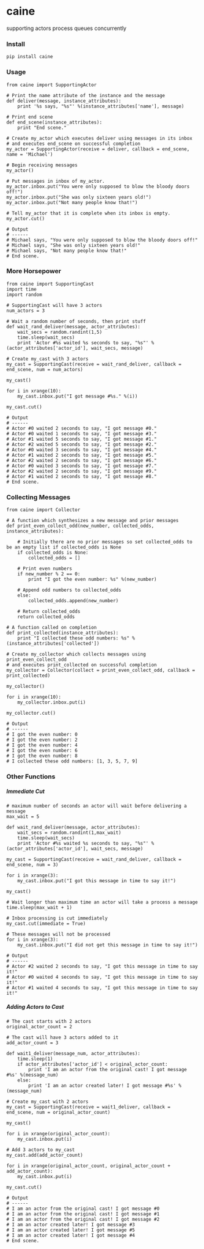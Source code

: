 caine
=====

supporting actors process queues concurrently

### Install

<pre><code>pip install caine</code></pre>

### Usage

<pre><code>from caine import SupportingActor

# Print the name attribute of the instance and the message
def deliver(message, instance_attributes):
    print '%s says, "%s"' %(instance_attributes['name'], message)

# Print end scene
def end_scene(instance_attributes):
    print "End scene."

# Create my_actor which executes deliver using messages in its inbox 
# and executes end_scene on successful completion
my_actor = SupportingActor(receive = deliver, callback = end_scene, name = 'Michael')

# Begin receiving messages
my_actor()

# Put messages in inbox of my_actor.
my_actor.inbox.put("You were only supposed to blow the bloody doors off!")
my_actor.inbox.put("She was only sixteen years old!")
my_actor.inbox.put("Not many people know that!")

# Tell my_actor that it is complete when its inbox is empty.
my_actor.cut()</code></pre>

<pre><code># Output
# ------
# Michael says, "You were only supposed to blow the bloody doors off!"
# Michael says, "She was only sixteen years old!"
# Michael says, "Not many people know that!"
# End scene.</code></pre>

### More Horsepower

<pre><code>from caine import SupportingCast
import time
import random

# SupportingCast will have 3 actors
num_actors = 3 

# Wait a random number of seconds, then print stuff
def wait_rand_deliver(message, actor_attributes):
    wait_secs = random.randint(1,5)
    time.sleep(wait_secs)
    print 'Actor #%s waited %s seconds to say, "%s"' %(actor_attributes['actor_id'], wait_secs, message)

# Create my_cast with 3 actors
my_cast = SupportingCast(receive = wait_rand_deliver, callback = end_scene, num = num_actors)

my_cast()

for i in xrange(10):
    my_cast.inbox.put("I got message #%s." %(i))

my_cast.cut()</code></pre>

<pre><code># Output
# ------
# Actor #0 waited 2 seconds to say, "I got message #0."
# Actor #0 waited 1 seconds to say, "I got message #3."
# Actor #1 waited 5 seconds to say, "I got message #1."
# Actor #2 waited 5 seconds to say, "I got message #2."
# Actor #0 waited 3 seconds to say, "I got message #4."
# Actor #1 waited 2 seconds to say, "I got message #5."
# Actor #2 waited 2 seconds to say, "I got message #6."
# Actor #0 waited 3 seconds to say, "I got message #7."
# Actor #2 waited 2 seconds to say, "I got message #9."
# Actor #1 waited 2 seconds to say, "I got message #8."
# End scene.</code></pre>

### Collecting Messages

<pre><code>from caine import Collector

# A function which synthesizes a new message and prior messages
def print_even_collect_odd(new_number, collected_odds, instance_attributes):
    
    # Initially there are no prior messages so set collected_odds to be an empty list if collected_odds is None
    if collected_odds is None:
        collected_odds = []
    
    # Print even numbers
    if new_number % 2 == 0: 
        print "I got the even number: %s" %(new_number)
    
    # Append odd numbers to collected_odds
    else: 
        collected_odds.append(new_number)
    
    # Return collected_odds
    return collected_odds

# A function called on completion
def print_collected(instance_attributes):
    print "I collected these odd numbers: %s" %(instance_attributes['collected'])

# Create my_collector which collects messages using print_even_collect_odd
# and executes print_collected on successful completion
my_collector = Collector(collect = print_even_collect_odd, callback = print_collected)

my_collector()

for i in xrange(10):
    my_collector.inbox.put(i)

my_collector.cut()</code></pre>

<pre><code># Output
# ------
# I got the even number: 0
# I got the even number: 2
# I got the even number: 4
# I got the even number: 6
# I got the even number: 8
# I collected these odd numbers: [1, 3, 5, 7, 9]</code></pre>

### Other Functions

##### Immediate Cut

<pre><code># maximum number of seconds an actor will wait before delivering a message
max_wait = 5

def wait_rand_deliver(message, actor_attributes):
    wait_secs = random.randint(1,max_wait)
    time.sleep(wait_secs)
    print 'Actor #%s waited %s seconds to say, "%s"' %(actor_attributes['actor_id'], wait_secs, message)

my_cast = SupportingCast(receive = wait_rand_deliver, callback = end_scene, num = 3)

for i in xrange(3):
    my_cast.inbox.put("I got this message in time to say it!")

my_cast()

# Wait longer than maximum time an actor will take a process a message
time.sleep(max_wait + 1)

# Inbox processing is cut immediately
my_cast.cut(immediate = True)

# These messages will not be processed
for i in xrange(3):
    my_cast.inbox.put("I did not get this message in time to say it!")</code></pre>

<pre><code># Output
# ------
# Actor #2 waited 2 seconds to say, "I got this message in time to say it!"
# Actor #0 waited 4 seconds to say, "I got this message in time to say it!"
# Actor #1 waited 4 seconds to say, "I got this message in time to say it!"</code></pre>

##### Adding Actors to Cast

<pre><code># The cast starts with 2 actors
original_actor_count = 2 

# The cast will have 3 actors added to it
add_actor_count = 3      

def wait1_deliver(message_num, actor_attributes):
    time.sleep(1)
    if actor_attributes['actor_id'] < original_actor_count:
        print 'I am an actor from the original cast! I got message #%s' %(message_num)
    else:
        print 'I am an actor created later! I got message #%s' %(message_num)

# Create my_cast with 2 actors
my_cast = SupportingCast(receive = wait1_deliver, callback = end_scene, num = original_actor_count)

my_cast()

for i in xrange(original_actor_count):
    my_cast.inbox.put(i)

# Add 3 actors to my_cast
my_cast.add(add_actor_count)

for i in xrange(original_actor_count, original_actor_count + add_actor_count):
    my_cast.inbox.put(i)

my_cast.cut()</code></pre>

<pre><code># Output
# ------
# I am an actor from the original cast! I got message #0
# I am an actor from the original cast! I got message #1
# I am an actor from the original cast! I got message #2
# I am an actor created later! I got message #3
# I am an actor created later! I got message #5
# I am an actor created later! I got message #4
# End scene.</code></pre>
